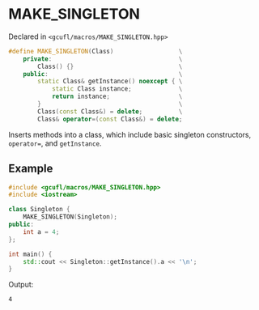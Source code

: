 # MAKE_SINGLETON
Declared in `<gcufl/macros/MAKE_SINGLETON.hpp>`
```cpp
#define MAKE_SINGLETON(Class)                  \
    private:                                   \
        Class() {}                             \
    public:                                    \
        static Class& getInstance() noexcept { \
            static Class instance;             \
            return instance;                   \
        }                                      \
        Class(const Class&) = delete;          \
        Class& operator=(const Class&) = delete;
```
Inserts methods into a class, which include basic singleton constructors, `operator=`, and `getInstance`.
## Example
```cpp
#include <gcufl/macros/MAKE_SINGLETON.hpp>
#include <iostream>

class Singleton {
	MAKE_SINGLETON(Singleton);
public:
	int a = 4;
};

int main() {
	std::cout << Singleton::getInstance().a << '\n';
}
```
Output:
```
4
```
